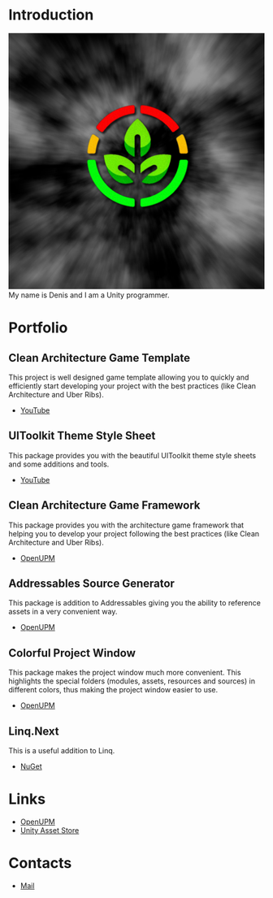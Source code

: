 # Introduction
![Logo](https://github.com/Denis535/denis535.github.io/blob/c963ebdd24dcfafb91f7ed3e25c8ac9dab49b89d/Icon.png)
My name is Denis and I am a Unity programmer.

# Portfolio
## Clean Architecture Game Template
This project is well designed game template allowing you to quickly and efficiently start developing your project with the best practices (like Clean Architecture and Uber Ribs).
- [YouTube](https://youtu.be/lva7KKOQ71k)

## UIToolkit Theme Style Sheet
This package provides you with the beautiful UIToolkit theme style sheets and some additions and tools.
- [YouTube](https://youtu.be/ZFo88k0nEEY)

## Clean Architecture Game Framework
This package provides you with the architecture game framework that helping you to develop your project following the best practices (like Clean Architecture and Uber Ribs).
- [OpenUPM](https://openupm.com/packages/com.denis535.clean-architecture-game-framework/)

## Addressables Source Generator
This package is addition to Addressables giving you the ability to reference assets in a very convenient way.
- [OpenUPM](https://openupm.com/packages/com.denis535.addressables-source-generator/)

## Colorful Project Window
This package makes the project window much more convenient. This highlights the special folders (modules, assets, resources and sources) in different colors, thus making the project window easier to use.
- [OpenUPM](https://openupm.com/packages/com.denis535.colorful-project-window/)

## Linq.Next
This is a useful addition to Linq.
- [NuGet](https://www.nuget.org/packages/linq.next)

# Links
- [OpenUPM](https://openupm.com/packages/?sort=downloads&q=denis535)
- [Unity Asset Store](https://assetstore.unity.com/publishers/90787)

# Contacts
- [Mail](mailto:den.red.fish@gmail.com)
